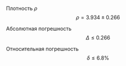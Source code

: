 Плотность $\rho$
$$  \rho = 3.934 \pm 0.266 $$

Абсолютная погрешность
$$ \Delta \leq 0.266 $$

Относительная погрешность
$$ \delta \leq 6.8\% $$